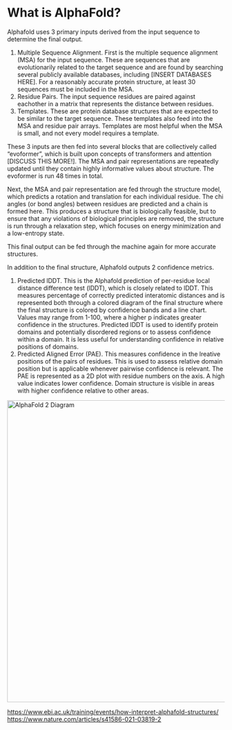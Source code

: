 # What is AlphaFold?
Alphafold uses 3 primary inputs derived from the input sequence to determine the final output.  
1. Multiple Sequence Alignment. First is the multiple sequence alignment (MSA) for the input sequence. These are sequences that are evolutionarily related to the target sequence and are found by searching several publicly available databases, including [INSERT DATABASES HERE]. For a reasonably accurate protein structure, at least 30 sequences must be included in the MSA.  
2. Residue Pairs. The input sequence residues are paired against eachother in a matrix that represents the distance between residues.  
3. Templates. These are protein database structures that are expected to be similar to the target sequence. These templates also feed into the MSA and residue pair arrays. Templates are most helpful when the MSA is small, and not every model requires a template.  

These 3 inputs are then fed into several blocks that are collectively called “evoformer”, which is built upon concepts of transformers and attention [DISCUSS THIS MORE!]. The MSA and pair representations are repeatedly updated until they contain highly informative values about structure. The evoformer is run 48 times in total.  

Next, the MSA and pair representation are fed through the structure model, which predicts a rotation and translation for each individual residue. The chi angles (or bond angles) between residues are predicted and a chain is formed here. This produces a structure that is biologically feasible, but to ensure that any violations of biological principles are removed, the structure is run through a relaxation step, which focuses on energy minimization and a low-entropy state.  

This final output can be fed through the machine again for more accurate structures.  

In addition to the final structure, Alphafold outputs 2 confidence metrics.  
1. Predicted lDDT. This is the Alphafold prediction of per-residue local distance difference test (lDDT), which is closely related to lDDT. This measures percentage of correctly predicted interatomic distances and is represented both through a colored diagram of the final structure where the final structure is colored by confidence bands and a line chart. Values may range from 1-100, where a higher p indicates greater confidence in the structures. Predicted lDDT is used to identify protein domains and potentially disordered regions or to assess confidence within a domain. It is less useful for understanding confidence in relative positions of domains.  
2. Predicted Aligned Error (PAE). This measures confidence in the lreative positions of the pairs of residues. This is used to assess relative domain position but is applicable whenever pairwise confidence is relevant. The PAE is represented as a 2D plot with residue numbers on the axis. A high value indicates lower confidence. Domain structure is visible in areas with higher confidence relative to other areas.

<img src="./docs/assets/alphfold_diagram.png" alt="AlphaFold 2 Diagram" width="700"/>

https://www.ebi.ac.uk/training/events/how-interpret-alphafold-structures/  
https://www.nature.com/articles/s41586-021-03819-2
